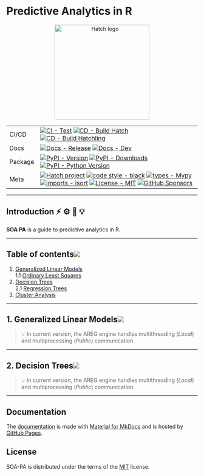 # Predictive Analytics in R

<div align="center">
<!-- <h1 align="center" style="display: block; font-size: 2.5em; font-weight: bold; margin-block-start: 1em; margin-block-end: 1em;">
</a>
 <br><strong>Predictive Analytics in R</strong></br>
</h1>  
 -->
<img src="https://cdn3.iconfinder.com/data/icons/product-management-color/64/metric-analytic-analysis-statistic-data-presentation-512.png" alt="Hatch logo" width="250" role="img">


| | |
| --- | --- |
| CI/CD | [![CI - Test](https://github.com/pypa/hatch/actions/workflows/test.yml/badge.svg)](https://github.com/pypa/hatch/actions/workflows/test.yml) [![CD - Build Hatch](https://github.com/pypa/hatch/actions/workflows/build-hatch.yml/badge.svg)](https://github.com/pypa/hatch/actions/workflows/build-hatch.yml) [![CD - Build Hatchling](https://github.com/pypa/hatch/actions/workflows/build-hatchling.yml/badge.svg)](https://github.com/pypa/hatch/actions/workflows/build-hatchling.yml) |
| Docs | [![Docs - Release](https://github.com/pypa/hatch/actions/workflows/docs-release.yml/badge.svg)](https://github.com/pypa/hatch/actions/workflows/docs-release.yml) [![Docs - Dev](https://github.com/pypa/hatch/actions/workflows/docs-dev.yml/badge.svg)](https://github.com/pypa/hatch/actions/workflows/docs-dev.yml) |
| Package | [![PyPI - Version](https://img.shields.io/pypi/v/hatch.svg?logo=pypi&label=PyPI&logoColor=gold)](https://pypi.org/project/hatch/) [![PyPI - Downloads](https://img.shields.io/pypi/dm/hatchling.svg?color=blue&label=Downloads&logo=pypi&logoColor=gold)](https://pypi.org/project/hatch/) [![PyPI - Python Version](https://img.shields.io/pypi/pyversions/hatch.svg?logo=python&label=Python&logoColor=gold)](https://pypi.org/project/hatch/) |
| Meta | [![Hatch project](https://img.shields.io/badge/%F0%9F%A5%9A-Hatch-4051b5.svg)](https://github.com/pypa/hatch) [![code style - black](https://img.shields.io/badge/code%20style-black-000000.svg)](https://github.com/psf/black) [![types - Mypy](https://img.shields.io/badge/types-Mypy-blue.svg)](https://github.com/python/mypy) [![imports - isort](https://img.shields.io/badge/imports-isort-ef8336.svg)](https://github.com/pycqa/isort) [![License - MIT](https://img.shields.io/badge/license-MIT-9400d3.svg)](https://spdx.org/licenses/) [![GitHub Sponsors](https://img.shields.io/github/sponsors/ofek?logo=GitHub%20Sponsors&style=social)](https://github.com/sponsors/ofek) |

</div>

-----

## Introduction[![]()](#introduction) ⚡️ ⚙️ 📖 💡 

**SOA PA** is a guide to predictive analytics in R. 

---

## Table of contents[![](./docs/img/pin.svg)](#table-of-contents)
1. [Generalized Linear Models](#generalized-linear-models)  
  1.1 [Ordinary Least Squares](#ordinary-least-squares)  
2. [Decision Trees](#decision-trees)  
  2.1 [Regression Trees](#regression-trees)  
3. [Cluster Analysis](#cluster-analysis)  


---

## 1. Generalized Linear Models[![](./docs/img/pin.svg)](#generalized-linear-models)

> 💡 In current version, the AREG engine handles multithreading (_Local_) and multiprocessing (_Public_) communication. 


---

## 2. Decision Trees[![](./docs/img/pin.svg)](#decision-trees)

> 💡 In current version, the AREG engine handles multithreading (_Local_) and multiprocessing (_Public_) communication. 



---

## Documentation

The [documentation]() is made with [Material for MkDocs](https://github.com/squidfunk/mkdocs-material) and is hosted by [GitHub Pages](https://docs.github.com/en/pages).

## License

SOA-PA is distributed under the terms of the [MIT](https://spdx.org/licenses/MIT.html) license.
